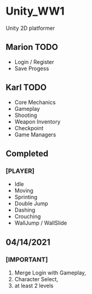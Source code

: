 # Unity_WW1
Unity 2D platformer

## Marion TODO
* Login / Register
* Save Progess

## Karl TODO
* Core Mechanics
* Gameplay
* Shooting
* Weapon Inventory
* Checkpoint
* Game Managers

## Completed
### [PLAYER]
* Idle
* Moving
* Sprinting
* Double Jump
* Dashing
* Crouching
* WallJump / WallSlide

## 04/14/2021
### [IMPORTANT]
1. Merge Login with Gameplay,
2. Character Select,
3. at least 2 levels


